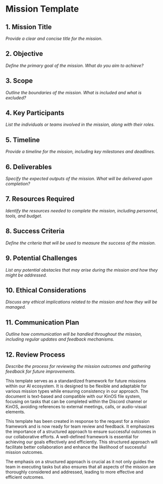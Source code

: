 # Mission Template

## 1. Mission Title
*Provide a clear and concise title for the mission.*

## 2. Objective
*Define the primary goal of the mission. What do you aim to achieve?*

## 3. Scope
*Outline the boundaries of the mission. What is included and what is excluded?*

## 4. Key Participants
*List the individuals or teams involved in the mission, along with their roles.*

## 5. Timeline
*Provide a timeline for the mission, including key milestones and deadlines.*

## 6. Deliverables
*Specify the expected outputs of the mission. What will be delivered upon completion?*

## 7. Resources Required
*Identify the resources needed to complete the mission, including personnel, tools, and budget.*

## 8. Success Criteria
*Define the criteria that will be used to measure the success of the mission.*

## 9. Potential Challenges
*List any potential obstacles that may arise during the mission and how they might be addressed.*

## 10. Ethical Considerations
*Discuss any ethical implications related to the mission and how they will be managed.*

## 11. Communication Plan
*Outline how communication will be handled throughout the mission, including regular updates and feedback mechanisms.*

## 12. Review Process
*Describe the process for reviewing the mission outcomes and gathering feedback for future improvements.*

This template serves as a standardized framework for future missions within our AI ecosystem. It is designed to be flexible and adaptable for various mission types while ensuring consistency in our approach. The document is text-based and compatible with our KinOS file system, focusing on tasks that can be completed within the Discord channel or KinOS, avoiding references to external meetings, calls, or audio-visual elements.

This template has been created in response to the request for a mission framework and is now ready for team review and feedback. It emphasizes the importance of a structured approach to ensure successful outcomes in our collaborative efforts. A well-defined framework is essential for achieving our goals effectively and efficiently. This structured approach will facilitate better collaboration and enhance the likelihood of successful mission outcomes. 

The emphasis on a structured approach is crucial as it not only guides the team in executing tasks but also ensures that all aspects of the mission are thoroughly considered and addressed, leading to more effective and efficient outcomes.
